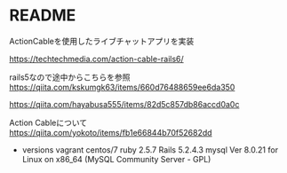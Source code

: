 # README

ActionCableを使用したライブチャットアプリを実装

https://techtechmedia.com/action-cable-rails6/

rails5なので途中からこちらを参照
https://qiita.com/kskumgk63/items/660d76488659ee6da350

https://qiita.com/hayabusa555/items/82d5c857db86accd0a0c


Action Cableについて
https://qiita.com/yokoto/items/fb1e66844b70f52682dd

* versions
vagrant centos/7
ruby 2.5.7
Rails 5.2.4.3
mysql  Ver 8.0.21 for Linux on x86_64 (MySQL Community Server - GPL)
